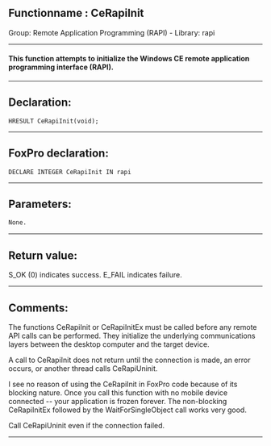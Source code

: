 <link rel="stylesheet" type="text/css" href="../../css/win32api.css">  
<link rel="stylesheet" href="https://cdnjs.cloudflare.com/ajax/libs/font-awesome/4.7.0/css/font-awesome.min.css">

## Functionname : CeRapiInit
Group: Remote Application Programming (RAPI) - Library: rapi    
***  


#### This function attempts to initialize the Windows CE remote application programming interface (RAPI).
***  


## Declaration:
```foxpro  
HRESULT CeRapiInit(void);  
```  
***  


## FoxPro declaration:
```foxpro  
DECLARE INTEGER CeRapiInit IN rapi  
```  
***  


## Parameters:
```txt  
None.  
```  
***  


## Return value:
S_OK (0) indicates success. E_FAIL indicates failure.  
***  


## Comments:
The functions CeRapiInit or CeRapiInitEx must be called before any remote API calls can be performed. They initialize the underlying communications layers between the desktop computer and the target device.  
  
A call to CeRapiInit does not return until the connection is made, an error occurs, or another thread calls CeRapiUninit.  
  
I see no reason of using the CeRapiInit in FoxPro code because of its blocking nature. Once you call this function with no mobile device connected -- your application is frozen forever. The non-blocking CeRapiInitEx followed by the WaitForSingleObject call works very good.  
  
Call CeRapiUninit even if the connection failed.  
  
***  

